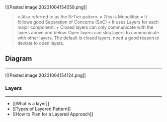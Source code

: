 ![[Pasted image 20231004154059.png]]
> « Also referred to as the N-Tier pattern. « This is Monolithic « It follows good Separation of Concerns (SoC) « It uses Layers for each major component. + Closed layers can only communicate with the layers above and below. Open layers can skip layers to communicate with other layers. The default is closed layers, need a good reason to deviate to open layers.

## Diagram
---
![[Pasted image 20231004154124.png]]
### Layers
---
* [[What is a layer]]
* [[Types of Layered Pattern]]
* [[How to Plan for a Layered Approach]]